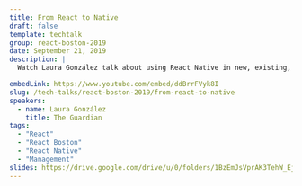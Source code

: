```yaml
---
title: From React to Native
draft: false
template: techtalk
group: react-boston-2019
date: September 21, 2019
description: |
  Watch Laura González talk about using React Native in new, existing, and future code!

embedLink: https://www.youtube.com/embed/ddBrrFVyk8I
slug: /tech-talks/react-boston-2019/from-react-to-native
speakers:
  - name: Laura González
    title: The Guardian
tags:
  - "React"
  - "React Boston"
  - "React Native"
  - "Management"
slides: https://drive.google.com/drive/u/0/folders/1BzEmJsVprAK3TehW_EjZVDv9iXPU9Cmt
---
```

